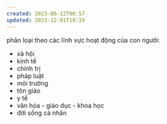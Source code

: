 ```yaml
---
created: 2023-06-12T00:57
updated: 2023-12-01T19:19
---
```

phân loại theo các lĩnh vực hoạt động của con người: 
- xã hội
- kinh tế
- chính trị
- pháp luật
- môi trường
- tôn giáo
- y tế
- văn hóa - giáo dục - khoa học
- đời sống cá nhân

